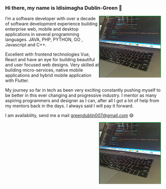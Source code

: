 ### Hi there, my name is Idisimagha Dublin-Green 👋

<!--
**DublinGreen/DublinGreen** is a ✨ _special_ ✨ repository because its `README.md` (this file) appears on your GitHub profile.

Here are some ideas to get you started:

- 🔭 I’m currently working on ...
- 🌱 I’m currently learning ...
- 👯 I’m looking to collaborate on ...
- 🤔 I’m looking for help with ...
- 💬 Ask me about ...
- 📫 How to reach me: ...
- 😄 Pronouns: ...
- ⚡ Fun fact: ...
-->

<div>

<img align="right" width="200" height="200" src="https://github.com/DublinGreen/DublinGreen/blob/master/20191121_111334.jpg" alt="dublin-green" title="dublin-green"/>

I’m a software developer with over a decade of software development experience building enterprise web, mobile and desktop applications in several programming languages.  JAVA, PHP, PYTHON, GO , Javascript and C++.

Excellent with frontend technologies Vue, React and have an eye for building beautiful and user focused web designs. Very skilled at building micro-services, native mobile applications and hybrid mobile application with Flutter.

My journey so far in tech as been very exciting constantly pushing myself to be better in this ever changing and progressive industry. I mentor as many aspiring programmers and designer as I can, after all I got a lot of help from my mentors back in the days. I always said I will pay it forward.

I am availability, send me a mail greendublin007@gmail.com :smile:

<img align="right" width="200" height="200" src="https://github.com/DublinGreen/DublinGreen/blob/master/20191121_111334.jpg" alt="dublin-green" title="dublin-green"/>



</div>



